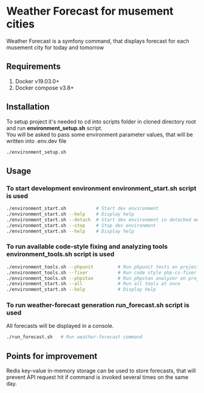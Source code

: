 # Weather Forecast for musement cities

Weather Forecast is a symfony command, that displays forecast for each musement city for today and tomorrow

## Requirements
1. Docker v19.03.0+
2. Docker compose v3.8+

## Installation

To setup project it's needed to cd into scripts folder in cloned directory root and run **environment_setup.sh**  script.<br/>
You will be asked to pass some environment parameter values, that will be written into .env.dev file

```bash
./environment_setup.sh
```

## Usage

### To start development environment **environment_start.sh** script is used

```bash
./environment_start.sh           # Start dev environment
./environment_start.sh --help    # Display help
./environment_start.sh --detach  # Start dev environment in detached mode
./environment_start.sh --stop    # Stop dev environment
./environment_start.sh --help    # Display help
```

### To run available code-style fixing and analyzing tools  **environment_tools.sh** script is used

```bash
./environment_tools.sh --phpunit         # Run phpunit tests on project code
./environment_tools.sh --fixer           # Run code style php-cs-fixer on project code
./environment_tools.sh --phpstan         # Run phpstan analyzer on project code
./environment_start.sh --all             # Run all tools at once
./environment_start.sh --help            # Display help
```

### To run weather-forecast generation **run_forecast.sh** script is used

All forecasts will be displayed in a console.

```bash
./run_forecast.sh   # Run weather-forecast command
```

## Points for improvement
Redis key-value in-memory storage can be used to store forecasts, that will prevent API request hit if command is invoked
several times on the same day.

